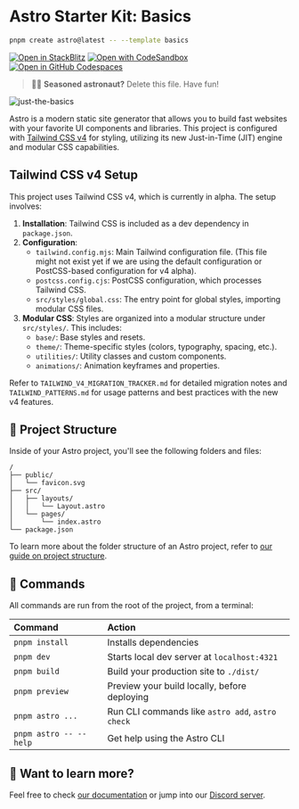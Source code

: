 # Astro Starter Kit: Basics

```sh
pnpm create astro@latest -- --template basics
```

[![Open in StackBlitz](https://developer.stackblitz.com/img/open_in_stackblitz.svg)](https://stackblitz.com/github/withastro/astro/tree/latest/examples/basics)
[![Open with CodeSandbox](https://assets.codesandbox.io/github/button-edit-lime.svg)](https://codesandbox.io/p/sandbox/github/withastro/astro/tree/latest/examples/basics)
[![Open in GitHub Codespaces](https://github.com/codespaces/badge.svg)](https://codespaces.new/withastro/astro?devcontainer_path=.devcontainer/basics/devcontainer.json)

> 🧑‍🚀 **Seasoned astronaut?** Delete this file. Have fun!

![just-the-basics](https://github.com/withastro/astro/assets/2244813/a0a5533c-a856-4198-8470-2d67b1d7c554)

Astro is a modern static site generator that allows you to build fast websites with your favorite UI components and libraries. This project is configured with [Tailwind CSS v4](https://tailwindcss.com/blog/tailwindcss-v4-alpha) for styling, utilizing its new Just-in-Time (JIT) engine and modular CSS capabilities.

## Tailwind CSS v4 Setup

This project uses Tailwind CSS v4, which is currently in alpha. The setup involves:

1.  **Installation**: Tailwind CSS is included as a dev dependency in `package.json`.
2.  **Configuration**:
    *   `tailwind.config.mjs`: Main Tailwind configuration file. (This file might not exist yet if we are using the default configuration or PostCSS-based configuration for v4 alpha).
    *   `postcss.config.cjs`: PostCSS configuration, which processes Tailwind CSS.
    *   `src/styles/global.css`: The entry point for global styles, importing modular CSS files.
3.  **Modular CSS**: Styles are organized into a modular structure under `src/styles/`. This includes:
    *   `base/`: Base styles and resets.
    *   `theme/`: Theme-specific styles (colors, typography, spacing, etc.).
    *   `utilities/`: Utility classes and custom components.
    *   `animations/`: Animation keyframes and properties.

Refer to `TAILWIND_V4_MIGRATION_TRACKER.md` for detailed migration notes and `TAILWIND_PATTERNS.md` for usage patterns and best practices with the new v4 features.

## 🚀 Project Structure

Inside of your Astro project, you'll see the following folders and files:

```text
/
├── public/
│   └── favicon.svg
├── src/
│   ├── layouts/
│   │   └── Layout.astro
│   └── pages/
│       └── index.astro
└── package.json
```

To learn more about the folder structure of an Astro project, refer to [our guide on project structure](https://docs.astro.build/en/basics/project-structure/).

## 🧞 Commands

All commands are run from the root of the project, from a terminal:

| Command                   | Action                                           |
| :------------------------ | :----------------------------------------------- |
| `pnpm install`             | Installs dependencies                            |
| `pnpm dev`             | Starts local dev server at `localhost:4321`      |
| `pnpm build`           | Build your production site to `./dist/`          |
| `pnpm preview`         | Preview your build locally, before deploying     |
| `pnpm astro ...`       | Run CLI commands like `astro add`, `astro check` |
| `pnpm astro -- --help` | Get help using the Astro CLI                     |

## 👀 Want to learn more?

Feel free to check [our documentation](https://docs.astro.build) or jump into our [Discord server](https://astro.build/chat).
